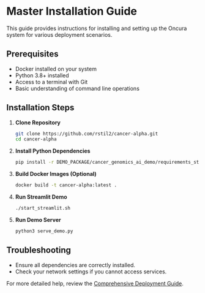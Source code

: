 # Master Installation Guide

This guide provides instructions for installing and setting up the Oncura system for various deployment scenarios.

## Prerequisites

- Docker installed on your system
- Python 3.8+ installed
- Access to a terminal with Git
- Basic understanding of command line operations

## Installation Steps

1. **Clone Repository**
   ```bash
   git clone https://github.com/rstil2/cancer-alpha.git
   cd cancer-alpha
   ```

2. **Install Python Dependencies**
   ```bash
   pip install -r DEMO_PACKAGE/cancer_genomics_ai_demo/requirements_streamlit.txt
   ```

3. **Build Docker Images (Optional)**
   ```bash
   docker build -t cancer-alpha:latest .
   ```

4. **Run Streamlit Demo**
   ```bash
   ./start_streamlit.sh
   ```

5. **Run Demo Server**
   ```bash
   python3 serve_demo.py
   ```

## Troubleshooting

- Ensure all dependencies are correctly installed.
- Check your network settings if you cannot access services.

For more detailed help, review the [Comprehensive Deployment Guide](COMPREHENSIVE_DEPLOYMENT_GUIDE.md).
